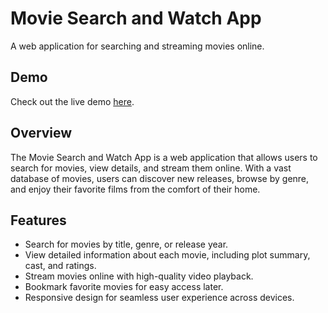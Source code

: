 
# Movie Search and Watch App

A web application for searching and streaming movies online.
## Demo

Check out the live demo [here](entertainmenthub.netlify.app/).

## Overview

The Movie Search and Watch App is a web application that allows users to search for movies, view details, and stream them online. With a vast database of movies, users can discover new releases, browse by genre, and enjoy their favorite films from the comfort of their home.

## Features

- Search for movies by title, genre, or release year.
- View detailed information about each movie, including plot summary, cast, and ratings.
- Stream movies online with high-quality video playback.
- Bookmark favorite movies for easy access later.
- Responsive design for seamless user experience across devices.




